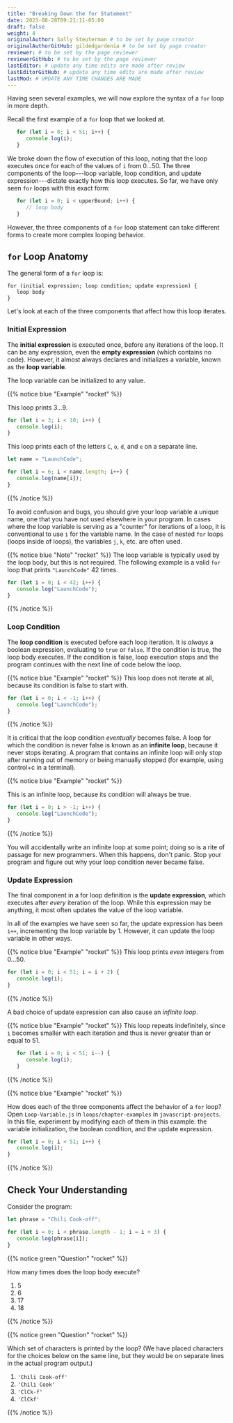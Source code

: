 ```yaml
---
title: "Breaking Down the for Statement"
date: 2023-08-28T09:21:11-05:00
draft: false
weight: 4
originalAuthor: Sally Steuterman # to be set by page creator
originalAuthorGitHub: gildedgardenia # to be set by page creator
reviewer: # to be set by the page reviewer
reviewerGitHub: # to be set by the page reviewer
lastEditor: # update any time edits are made after review
lastEditorGitHub: # update any time edits are made after review
lastMod: # UPDATE ANY TIME CHANGES ARE MADE
---
```


Having seen several examples, we will now explore the syntax of a `for` loop
in more depth.

Recall the first example of a `for` loop that we looked at.

```js {linenos=table}
   for (let i = 0; i < 51; i++) {
      console.log(i);
   }
```

We broke down the flow of execution of this loop, noting that the loop executes
once for each of the values of `i` from 0...50. The three components of the
loop---loop variable, loop condition, and update expression---dictate exactly
how this loop executes. So far, we have only seen `for` loops with this exact
form:

```js {linenos=table}
   for (let i = 0; i < upperBound; i++) {
      // loop body
   }
```

However, the three components of a `for` loop statement can take different
forms to create more complex looping behavior.

## `for` Loop Anatomy

The general form of a `for` loop is:

```console
for (initial expression; loop condition; update expression) {
   loop body
}
```

Let's look at each of the three components that affect how this loop iterates.

### Initial Expression

The **initial expression** is executed once, before any iterations of the loop.
It can be any expression, even the **empty expression** (which contains no
code). However, it almost always declares and initializes a variable, known as
the **loop variable**.

The loop variable can be initialized to any value.

{{% notice blue "Example" "rocket" %}}

   This loop prints 3...9.

   ```js {linenos=table}
   for (let i = 3; i < 10; i++) {
      console.log(i);
   }
   ```

   This loop prints each of the letters `C`, `o`, `d`, and `e` on a separate line.

   ```js {linenos=table}
   let name = "LaunchCode";

   for (let i = 6; i < name.length; i++) {
      console.log(name[i]);
   }
   ```

{{% /notice %}}

To avoid confusion and bugs, you should give your loop variable a unique name, one that you have not used elsewhere in your program. In cases where the loop variable is serving as a "counter" for iterations of a loop, it is conventional to use `i` for the variable name. In the case of nested `for` loops (loops inside of loops), the variables `j`, `k`, etc. are often used.

{{% notice blue "Note" "rocket" %}}
   The loop variable is typically used by the loop body, but this is not
   required. The following example is a valid `for` loop that prints
   `"LaunchCode"` 42 times.

   ```js {linenos=table}
   for (let i = 0; i < 42; i++) {
      console.log("LaunchCode");
   }
   ```
{{% /notice %}}

### Loop Condition

The **loop condition** is executed before each loop iteration. It is *always* a
boolean expression, evaluating to `true` or `false`. If the condition is
true, the loop body executes. If the condition is false, loop execution stops
and the program continues with the next line of code below the loop.

{{% notice blue "Example" "rocket" %}}
   This loop does not iterate at all, because its condition is false to start with.

   ```js {linenos=table}
   for (let i = 0; i < -1; i++) {
      console.log("LaunchCode");
   }
   ```

{{% /notice %}}

It is critical that the loop condition *eventually* becomes false. A loop for
which the condition is never false is known as an **infinite loop**, because it
never stops iterating. A program that contains an infinite loop will only stop
after running out of memory or being manually stopped (for example, using
control+c in a terminal).

{{% notice blue "Example" "rocket" %}}

   This is an infinite loop, because its condition will always be true.

   ```js {linenos=table}
   for (let i = 0; i > -1; i++) {
      console.log("LaunchCode");
   }
   ```

{{% /notice %}}

You will accidentally write an infinite loop at some point; doing so is a rite
of passage for new programmers. When this happens, don't panic. Stop your
program and figure out why your loop condition never became false.

### Update Expression

The final component in a for loop definition is the **update expression**,
which executes after *every* iteration of the loop. While this expression may
be anything, it most often updates the value of the loop variable.

In all of the examples we have seen so far, the update expression has been
`i++`, incrementing the loop variable by 1. However, it can update the loop
variable in other ways.

{{% notice blue "Example" "rocket" %}}
   This loop prints *even* integers from 0...50.

   ```js {linenos=table}
   for (let i = 0; i < 51; i = i + 2) {
      console.log(i);
   }
   ```
{{% /notice %}}

A bad choice of update expression can also cause an *infinite loop*.

{{% notice blue "Example" "rocket" %}}
   This loop repeats indefinitely, since `i` becomes smaller with each
   iteration and thus is never greater than or equal to 51.

   ```js {linenos=table}
      for (let i = 0; i < 51; i--) {
         console.log(i);
      }
   ```
{{% /notice %}}

{{% notice blue "Example" "rocket" %}}

   How does each of the three components affect the behavior of a `for` loop? Open `Loop-Variable.js` in `loops/chapter-examples` in `javascript-projects`.
   In this file, experiment by modifying each of them in this example: the variable
   initialization, the boolean condition, and the update expression.

   ```js {linenos=table}
   for (let i = 0; i < 51; i++) {
      console.log(i);
   }
   ```

{{% /notice %}}

## Check Your Understanding

Consider the program:

```js {linenos=true}
let phrase = "Chili Cook-off";

for (let i = 0; i < phrase.length - 1; i = i + 3) {
   console.log(phrase[i]);
}
```

{{% notice green "Question" "rocket" %}}

   How many times does the loop body execute?

   1. 5
   1. 6
   1. 17
   1. 18

{{% /notice %}}

<!-- 5 times! -->

{{% notice green "Question" "rocket" %}}

   Which set of characters is printed by the loop? (We have placed characters for the choices below on the same line, but they would be on separate lines in the actual program output.)

   1. `'Chili Cook-off'`
   1. `'Chili Cook'`
   1. `'ClCk-f'`
   1. `'ClCkf'`

{{% /notice %}}

<!-- d, ClCkf>
